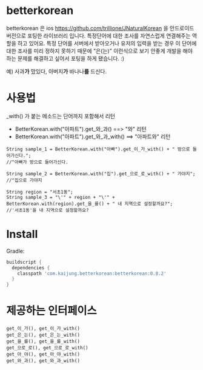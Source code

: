 betterkorean
============

betterkorean 은 ios https://github.com/trillione/JNaturalKorean 을 안드로이드 버전으로 포팅한 라이브러리 입니다.
특정단어에 대한 조사를 자연스럽게 연결해주는 역할을 하고 있어요. 특정 단어를 서버에서 받아오거나 유저의 입력을 받는 경우 이 단어에 대한 조사를 미리 정하지 못하기 때문에 "은(는)" 이런식으로 보기 안좋게 개발을 해야하는 문제를 해결하고 싶어서 포팅을 하게 됐습니다. :)

예) 사과**가** 맜있다, 아버지**가** 바나나**를** 드신다.

사용법
======

_with() 가 붙는 메소드는 단어까지 포함해서 리턴
* BetterKorean.with("아파트").get_와_과() ==> "와" 리턴
* BetterKorean.with("아파트").get_와_과_with() ==> "아파트와" 리턴

```Android
String sample_1 = BetterKorean.with("아빠").get_이_가_with() + " 방으로 들어가신다.";
//"아빠가 방으로 들어가신다.

String sample_2 = BetterKorean.with("집").get_으로_로_with() + " 가야지";
//"집으로 가야지

String region = "서초1동";
String sample_3 = "\'" + region + "\'" + BetterKorean.with(region).get_을_를() + " 내 지역으로 설정할까요?";
//'서초1동'을 내 지역으로 설정할까요?
```

Install
=======

Gradle:
```groovy
buildscript {
  dependencies {
    classpath 'com.kaijung.betterkorean:betterkorean:0.8.2'
  }
}
```

제공하는 인터페이스
===================

```Android
get_이_가(), get_이_가_with() 
get_은_는(), get_은_는_with()
get_을_를(), get_을_를_with()
get_으로_로(), get_으로_로_with()
get_아_야(), get_아_야_with()
get_와_과(), get_와_과_with()
```

